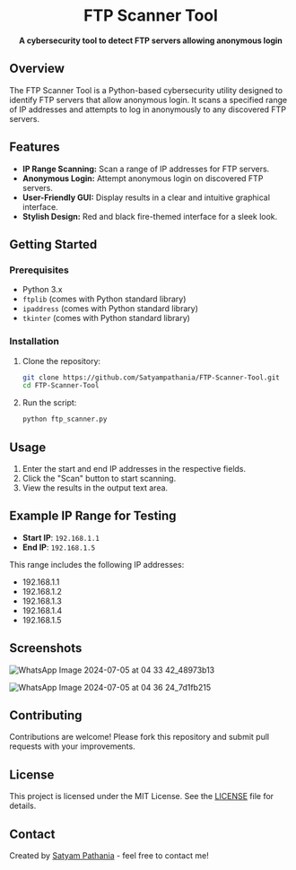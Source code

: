 <h1 align="center">FTP Scanner Tool</h1>

<p align="center">
  <b>A cybersecurity tool to detect FTP servers allowing anonymous login</b>
</p>

## Overview

The FTP Scanner Tool is a Python-based cybersecurity utility designed to identify FTP servers that allow anonymous login. It scans a specified range of IP addresses and attempts to log in anonymously to any discovered FTP servers.

## Features

- **IP Range Scanning:** Scan a range of IP addresses for FTP servers.
- **Anonymous Login:** Attempt anonymous login on discovered FTP servers.
- **User-Friendly GUI:** Display results in a clear and intuitive graphical interface.
- **Stylish Design:** Red and black fire-themed interface for a sleek look.

## Getting Started

### Prerequisites

- Python 3.x
- `ftplib` (comes with Python standard library)
- `ipaddress` (comes with Python standard library)
- `tkinter` (comes with Python standard library)

### Installation

1. Clone the repository:

    ```bash
    git clone https://github.com/Satyampathania/FTP-Scanner-Tool.git
    cd FTP-Scanner-Tool
    ```

2. Run the script:

    ```bash
    python ftp_scanner.py
    ```

## Usage

1. Enter the start and end IP addresses in the respective fields.
2. Click the "Scan" button to start scanning.
3. View the results in the output text area.

## Example IP Range for Testing

- **Start IP**: `192.168.1.1`
- **End IP**: `192.168.1.5`

This range includes the following IP addresses:
- 192.168.1.1
- 192.168.1.2
- 192.168.1.3
- 192.168.1.4
- 192.168.1.5

## Screenshots

![WhatsApp Image 2024-07-05 at 04 33 42_48973b13](https://github.com/Satyampathania/FTP-Scanner-Tool-/assets/71765680/28519145-cc2a-4bf0-bcb4-df96b29b3005)


![WhatsApp Image 2024-07-05 at 04 36 24_7d1fb215](https://github.com/Satyampathania/FTP-Scanner-Tool-/assets/71765680/19b83c46-be6e-4cdb-b5e2-63bcf3201e09)


## Contributing

Contributions are welcome! Please fork this repository and submit pull requests with your improvements.

## License

This project is licensed under the MIT License. See the [LICENSE](LICENSE) file for details.

## Contact

Created by [Satyam Pathania](https://github.com/Satyampathania) - feel free to contact me!
